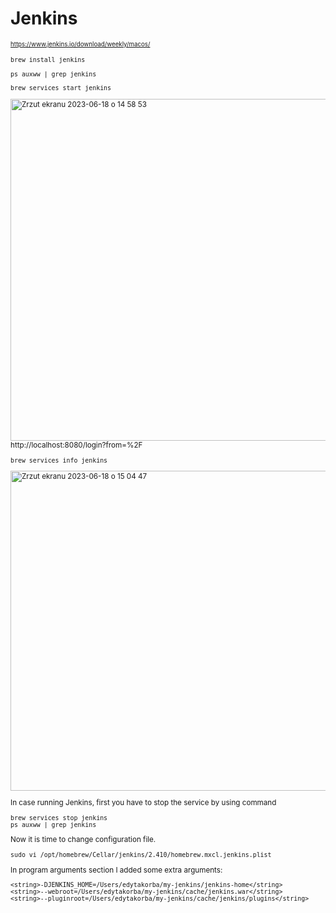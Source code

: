  # Jenkins 

<sub><sup> https://www.jenkins.io/download/weekly/macos/ </sub></sup>

<sub> 
  
`brew install jenkins`

`ps auxww | grep jenkins`

``brew services start jenkins``


<img width="547" alt="Zrzut ekranu 2023-06-18 o 14 58 53" src="https://github.com/eda6767/Jenkins/assets/102791467/eb7bb6fe-f0b0-4a9a-ba0d-a357004d182c">


<br />
http://localhost:8080/login?from=%2F

```
brew services info jenkins
```

<img width="512" alt="Zrzut ekranu 2023-06-18 o 15 04 47" src="https://github.com/eda6767/Jenkins/assets/102791467/8e03e6de-b1ad-4fd4-bca5-f9787134ecc9">

In case running Jenkins, first you have to stop the service by using command

```
brew services stop jenkins
ps auxww | grep jenkins 
```

Now it is time to change configuration file.

```
sudo vi /opt/homebrew/Cellar/jenkins/2.410/homebrew.mxcl.jenkins.plist
```

In program arguments section I added some extra arguments:

```
<string>-DJENKINS_HOME=/Users/edytakorba/my-jenkins/jenkins-home</string>
<string>--webroot=/Users/edytakorba/my-jenkins/cache/jenkins.war</string>
<string>--pluginroot=/Users/edytakorba/my-jenkins/cache/jenkins/plugins</string>
```

</sup>
